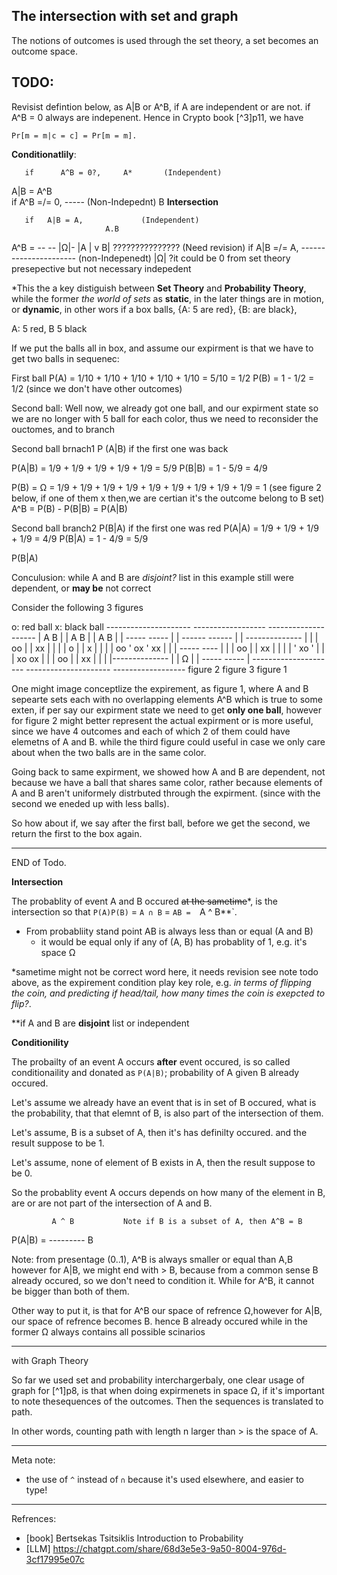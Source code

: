 ## The intersection with set and graph

The notions of outcomes is used through the set theory, a set becomes
an outcome space. 


TODO:
---------
Revisist defintion below, as A|B or A^B, if A are independent or are 
not. if A^B = 0 always are indepenent. Hence in Crypto book [^3]p11, we have 
       
  `Pr[m = m|c = c] = Pr[m = m].`  

**Conditionatlily**:        
        

       if      A^B = 0?,     A*       (Independent)
 A|B =
                            A^B       
       if     A^B =/= 0,   -----     (Non-Indepednt)
                             B
**Intersection**

       if   A|B = A,             (Independent)
                         A.B
 A^B                =            --      --
                         |Ω|-   |A |  v  B| ??????????????? (Need revision)
      if   A|B =/= A,   ----------------------    (non-Indepenedt)
                                |Ω|
 ?it could be 0 from set theory presepective but not necessary indepedent 

 *This the a key distiguish between **Set Theory** and **Probability Theory**,
while the former _the world of sets_ as **static**, in the later things are in 
motion, or **dynamic**, in other wors if a box balls, {A: 5 are red}, {B: are black},  


A: 5 red, B 5 black

If we put the balls all in box, and assume our expirment is that
we have to get two balls in sequenec: 

First ball
P(A) = 1/10 + 1/10 + 1/10 + 1/10 + 1/10 = 5/10 = 1/2 
P(B) = 1 - 1/2 = 1/2 (since we don't have other outcomes)

Second ball:
Well now, we already got one ball, and our expirment state 
so we are no longer with 5 ball for each color, thus we 
need to reconsider the ouctomes, and to branch

Second ball brnach1
P (A|B) if the first one was back

P(A|B) = 1/9 + 1/9 + 1/9 + 1/9 + 1/9 = 5/9
P(B|B) = 1 - 5/9 = 4/9

P(B) = Ω = 1/9 + 1/9 + 1/9 + 1/9 + 1/9 + 1/9 + 1/9 + 1/9 + 1/9 = 1 
 (see figure 2 below, if one of them x then,we are certian it's the outcome belong to B set)
A^B = P(B) - P(B|B) = P(A|B)

Second ball branch2
P(B|A) if the first one was red
P(A|A) = 1/9 + 1/9 + 1/9 + 1/9 = 4/9
P(B|A) = 1 - 4/9 = 5/9
 
P(B|A)

Conculusion: while A and B are _disjoint?_ list in this example
still were dependent, or **may be** not correct

Consider the following 3 figures

o: red ball
x: black ball
                                                ---------------------
------------------      --------------------    |     A         B    |
|   A       B    |      |    A       B      |   |   -----     -----  |
| ------  ------ |      |  --------------   |   |  | oo |    | xx |  |
| | o  |  | x  | |      |  | oo ' ox ' xx | |   |   -----     ----   |
| | oo |  | xx | |      |  |    ' xo '    | |   |   xo     ox        |
| | oo |  | xx | |      |  |--------------  |   |       Ω           |
| -----   -----  |      ---------------------   ---------------------
------------------            figure 2                   figure 3
     figure 1

One might image conceptlize the expirement, as figure 1, where A and B sepearte sets 
each with no overlapping elements A^B which is true to some exten, if per say our 
expirment state we need to get **only one ball**, however for figure 2 might better
represent the actual expirment or is more useful, since we have 4 outcomes and each 
of which 2 of them could have elemetns of A and B. while the third figure could useful
in case we only care about when the two balls are in the same color. 

Going back to same expirment, we showed how A and B are dependent, not because we 
have a ball that shares same color, rather because elements of A and B aren't 
uniformely distrbuted through the expirment. (since with the second we eneded up 
with less balls).



So how about if, we say after the first ball, before we get the second, 
we return the first to the box again.

---------
END of Todo.


**Intersection**

The probablity of event A and B occured ~~at the sametime~~*, is the intersection 
so that `P(A)P(B)` = `A ∩ B` = `AB =  `A ^ B**`. 

 - From probabliity stand point AB is always less than or equal (A and B)
   - it would be equal only if any of (A, B) has probablity of 1, e.g. 
     it's space Ω

*sametime might not be correct word here, it needs revision see note todo above,
as the expirement condition play key role, e.g. _in terms of flipping the coin,
and predicting if head/tail, how many times the coin is exepcted to flip?_. 

**if A and B are **disjoint** list or independent

**Conditionility**

The probailty of an event A occurs **after** event occured, is so called conditionaility
and donated as `P(A|B)`; probability of A given B already occured.


Let's assume we already have an event that is in set of B occured, 
what is the probability, that that elemnt of B, is also part of the 
intersection of them. 

Let's assume, B is a subset of A, then it's has definilty occured. 
and the result suppose to be 1.

Let's assume, none of element of B exists in A, then the result 
suppose to be 0. 

So the probablity event A occurs depends on how many of the element in
B, are or are not part of the intersection of A and B. 

             A ^ B           Note if B is a subset of A, then A^B = B
 P(A|B) =  ---------
              B


Note: from presentage (0..1), A^B is always smaller or equal than A,B
however for A|B, we might end with > B, because from a common sense B
already occured, so we don't need to condition it. While for A^B, 
it cannot be bigger than both of them. 

Other way to put it, is that for A^B our space of refrence Ω,however for 
A|B, our space of refrence becomes B. hence B already occured while in 
the former Ω always contains all possible scinarios  


-------------------------------

with Graph Theory 

So far we used set and probability interchargerbaly, one clear usage of graph for [^1]p8, 
is that when doing expirmenets in space Ω, if it's important to note thesequences 
of the outcomes. Then the sequences is translated to path. 

In other words, counting path with length n larger than > is the space of A.


-------------------------------
Meta note:
 - the use of `^` instead of `∩` because it's used elsewhere, and easier to type!


-------------------------------

Refrences: 

- [book] Bertsekas Tsitsiklis Introduction to Probability
- [LLM] https://chatgpt.com/share/68d3e5e3-9a50-8004-976d-3cf17995e07c 
